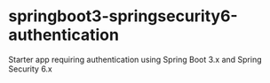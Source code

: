 # springboot3-springsecurity6-authentication
Starter app requiring authentication using Spring Boot 3.x and Spring Security 6.x
